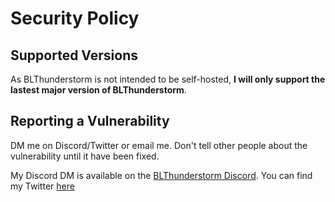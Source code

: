 # Security Policy

## Supported Versions
As BLThunderstorm is not intended to be self-hosted, **I will only support the lastest major version of BLThunderstorm**.

## Reporting a Vulnerability

DM me on Discord/Twitter or email me. Don't tell other people about the vulnerability until it have been fixed.

My Discord DM is available on the [BLThunderstorm Discord](https://discord.gg/nTd6jMrF). You can find my Twitter [here](https://twitter.com/NefomemesBF)
